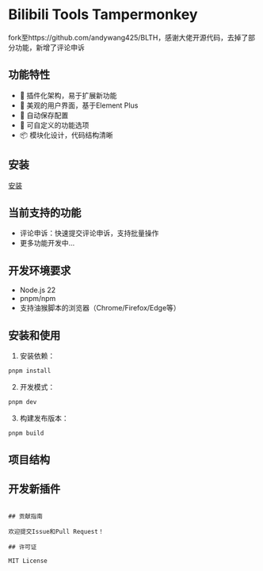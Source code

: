 # Bilibili Tools Tampermonkey

fork至https://github.com/andywang425/BLTH，感谢大佬开源代码，去掉了部分功能，新增了评论申诉

## 功能特性

- 🔌 插件化架构，易于扩展新功能
- 🎨 美观的用户界面，基于Element Plus
- 💾 自动保存配置
- 🔧 可自定义的功能选项
- 📦 模块化设计，代码结构清晰
## 安装
 [安装](https://raw.githubusercontent.com/140948940/bilibili-tools-tampermonkey/master/dist/bilibili-tools-tampermonkey.user.js)
## 当前支持的功能

- 评论申诉：快速提交评论申诉，支持批量操作
- 更多功能开发中...

## 开发环境要求

- Node.js 22
- pnpm/npm
- 支持油猴脚本的浏览器（Chrome/Firefox/Edge等）

## 安装和使用

1. 安装依赖：

```bash
pnpm install
```

2. 开发模式：

```bash
pnpm dev
```

3. 构建发布版本：

```bash
pnpm build
```

## 项目结构

## 开发新插件

```

## 贡献指南

欢迎提交Issue和Pull Request！

## 许可证

MIT License
```
